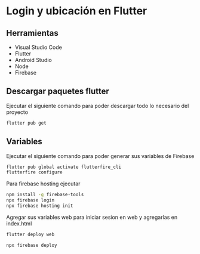 # Login y ubicación en Flutter

## Herramientas

- Visual Studio Code
- Flutter
- Android Studio
- Node
- Firebase

## Descargar paquetes flutter

Ejecutar el siguiente comando para poder descargar todo lo necesario del proyecto

```bash
flutter pub get  
```

## Variables

Ejecutar el siguiente comando para poder generar sus variables de Firebase

```bash
flutter pub global activate flutterfire_cli
flutterfire configure    
```

Para firebase hosting ejecutar

```bash
npm install -g firebase-tools
npx firebase login
npx firebase hosting init
```

Agregar sus variables web para iniciar sesion en web y agregarlas en index.html

```bash
flutter deploy web

npx firebase deploy
```



